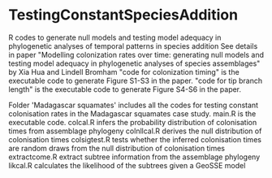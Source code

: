 # TestingConstantSpeciesAddition
R codes to generate null models and testing model adequacy in phylogenetic analyses of temporal patterns in species addition
See details in paper "Modelling colonization rates over time: generating null models and testing model adequacy in phylogenetic analyses of species assemblages" by Xia Hua and Lindell Bromham
"code for colonization timing" is the executable code to generate Figure S1-S3 in the paper.
"code for tip branch length" is the executable code to generate Figure S4-S6 in the paper.

Folder 'Madagascar squamates' includes all the codes for testing constant colonisation rates in the Madagascar squamates case study.
main.R is the executable code.
colcal.R infers the probability distribution of colonisation times from assemblage phylogeny
colnllcal.R derives the null distribution of colonisation times
colsigtest.R tests whether the inferred colonisation times are random draws from the null distribution of colonisation times
extractcome.R extract subtree information from the assemblage phylogeny
likcal.R calculates the likelihood of the subtrees given a GeoSSE model 

